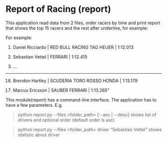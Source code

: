 #  Report of Racing (report)

This application read data from 2 files, order racers 
by time and print report that shows the top 15 
racers and the rest after underline, for example:

For example:

1. Daniel Ricciardo      | RED BULL RACING TAG HEUER     | 1:12.013

2. Sebastian Vettel      | FERRARI  | 1:12.415

3. ...

_____________________________________________________________

16. Brendon Hartley   | SCUDERIA TORO ROSSO HONDA | 1:13.179

17. Marcus Ericsson  | SAUBER FERRARI  | 1:13.265"


This module(report) has a command-line interface.
The application has to have a few parameters. E.g.
> python report.py --files <folder_path> [--asc | --desc]  shows list of drivers and optional order (default order is asc)

> python report.py --files <folder_path> driver “Sebastian Vettel”  shows statistic about driver 
